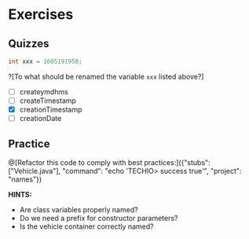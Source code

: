 # Exercises

## Quizzes

```java
int xxx = 1605191958;
```

<!-- markdownlint-disable blanks-around-lists -->
?[To what should be renamed the variable `xxx` listed above?]
- [ ] createymdhms
- [ ] createTimestamp
- [x] creationTimestamp
- [ ] creationDate
<!-- markdownlint-enable blanks-around-lists -->

## Practice

@[Refactor this code to comply with best practices:]({"stubs": ["Vehicle.java"], "command": "echo 'TECHIO> success true'", "project": "names"})

**HINTS:**

- Are class variables properly named?
- Do we need a prefix for constructor parameters?
- Is the vehicle container correctly named?
